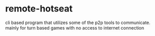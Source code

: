 # remote-hotseat
cli based program that utilizes some of the p2p tools to communicate. mainly for turn based games with no access to internet connection
